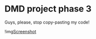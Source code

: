 # DMD project phase 3

Guys, please, stop copy-pasting my code!

!img[Screenshot](https://raw.githubusercontent.com/IamMaxim/dmd_assignment_stage3/master/readme_data/screenshot_1.png)